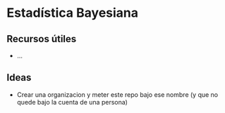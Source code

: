 # Estadística Bayesiana



## Recursos útiles

* ...

## Ideas

* Crear una organizacion y meter este repo bajo ese nombre (y que no quede bajo la cuenta de una persona)

